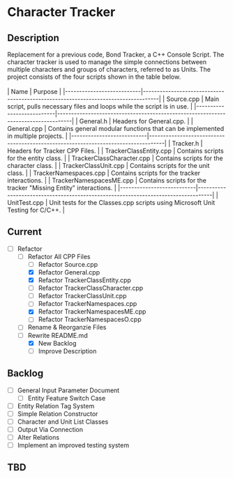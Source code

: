 # Character Tracker
## Description
Replacement for a previous code, Bond Tracker, a C++ Console Script.
The character tracker is used to manage the simple connections between multiple characters and groups of characters, referred to as Units.
The project consists of the four scripts shown in the table below.
<br> <br>
| Name                      | Purpose                                                                           |
|---------------------------|-----------------------------------------------------------------------------------|
| Source.cpp                | Main script, pulls necessary files and loops while the script is in use.          |
|---------------------------|-----------------------------------------------------------------------------------|
| General.h                 | Headers for General.cpp.                                                          |
| General.cpp               | Contains general modular functions that can be implemented in multiple projects.  |
|---------------------------|-----------------------------------------------------------------------------------|
| Tracker.h                 | Headers for Tracker CPP Files.                                                    |
| TrackerClassEntity.cpp    | Contains scripts for the entity class.                                            |
| TrackerClassCharacter.cpp | Contains scripts for the character class.                                         |
| TrackerClassUnit.cpp      | Contains scripts for the unit class.                                              |
| TrackerNamespaces.cpp     | Contains scripts for the tracker interactions.                                    |
| TrackerNamespacesME.cpp   | Contains scripts for the tracker "Missing Entity" interactions.                   |
|---------------------------|-----------------------------------------------------------------------------------|
| UnitTest.cpp              | Unit tests for the Classes.cpp scripts using Microsoft Unit Testing for C/C++.    |

## Current
- [ ] Refactor
	- [ ] Refactor All CPP Files
		- [ ] Refactor Source.cpp
		- [X] Refactor General.cpp
		- [X] Refactor TrackerClassEntity.cpp 
		- [ ] Refactor TrackerClassCharacter.cpp
		- [ ] Refactor TrackerClassUnit.cpp
		- [ ] Refactor TrackerNamespaces.cpp
		- [X] Refactor TrackerNamespacesME.cpp
		- [ ] Refactor TrackerNamespacesO.cpp
	- [ ] Rename & Reorganzie Files
	- [ ] Rewrite README.md
		- [X] New Backlog
		- [ ] Improve Description

## Backlog
- [ ] General Input Parameter Document
	- [ ] Entity Feature Switch Case
- [ ] Entity Relation Tag System
- [ ] Simple Relation Constructor
- [ ] Character and Unit List Classes
- [ ] Output Via Connection
- [ ] Alter Relations
- [ ] Implement an improved testing system

## TBD
